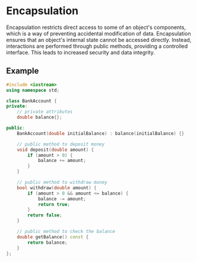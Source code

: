 # Encapsulation

Encapsulation restricts direct access to some of an object's components, which is a way of preventing accidental modification of data. Encapsulation ensures that an object's internal state cannot be accessed directly. Instead, interactions are performed through public methods, providing a controlled interface. This leads to increased security and data integrity.

## Example
```cpp
#include <iostream>
using namespace std;

class BankAccount {
private:
    // private attributes
    double balance{};

public:
    BankAccount(double initialBalance) : balance(initialBalance) {}

    // public method to deposit money
    void deposit(double amount) {
        if (amount > 0) {
            balance += amount;
        }
    }

    // public method to withdraw money
    bool withdraw(double amount) {
        if (amount > 0 && amount <= balance) {
            balance -= amount;
            return true;
        }
        return false;
    }

    // public method to check the balance
    double getBalance() const {
        return balance;
    }
};
```
